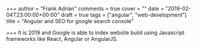 +++
author = "Frank Adrian"
comments = true
cover = ""
date = "2019-02-04T23:00:00+00:00"
draft = true
tags = ["angular", "web-development"]
title = "Angular and SEO for google search console"

+++
It is 2019 and Google is able to index website build using Javascript frameworks like React, Angular or AngularJS. 